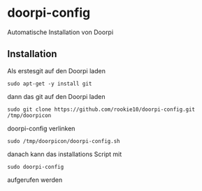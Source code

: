 # doorpi-config
Automatische Installation von Doorpi

## Installation
Als erstesgit auf den Doorpi laden 
```
sudo apt-get -y install git
```
dann das git auf den Doorpi laden 
```
sudo git clone https://github.com/rookie10/doorpi-config.git /tmp/doorpicon
```
doorpi-config verlinken
```
sudo /tmp/doorpicon/doorpi-config.sh
```
danach kann das installations Script mit 
```
sudo doorpi-config
```
aufgerufen werden
